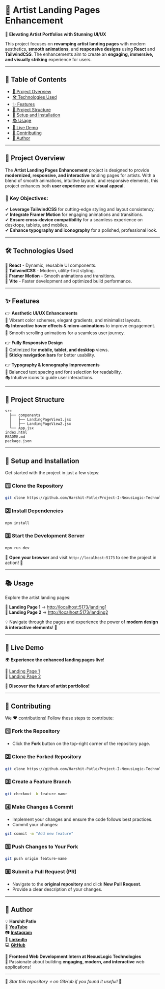 # 🎨 Artist Landing Pages Enhancement

🚀 **Elevating Artist Portfolios with Stunning UI/UX**

This project focuses on **revamping artist landing pages** with modern aesthetics, **smooth animations**, and **responsive designs** using **React** and **TailwindCSS**. The enhancements aim to create an **engaging, immersive, and visually striking** experience for users.

---

## 📌 Table of Contents
- [🌟 Project Overview](#-project-overview)
- [🛠️ Technologies Used](#🛠%ef%b8%8f-technologies-used)
- [✨ Features](#-features)
- [📂 Project Structure](#-project-structure)
- [🚀 Setup and Installation](#-setup-and-installation)
- [📚 Usage](#-usage)
- [🔗 Live Demo](#-live-demo)
- [🤝 Contributing](#-contributing)
- [👤 Author](#-author)

---

## 🌟 Project Overview

The **Artist Landing Pages Enhancement** project is designed to provide **modernized, responsive, and interactive** landing pages for artists. With a blend of smooth animations, intuitive layouts, and responsive elements, this project enhances both **user experience** and **visual appeal**.

### 🎯 Key Objectives:
✔ **Leverage TailwindCSS** for cutting-edge styling and layout consistency.  
✔ **Integrate Framer Motion** for engaging animations and transitions.  
✔ **Ensure cross-device compatibility** for a seamless experience on desktops, tablets, and mobiles.  
✔ **Enhance typography and iconography** for a polished, professional look.  

---

## 🛠️ Technologies Used

🔹 **React** - Dynamic, reusable UI components.  
🔹 **TailwindCSS** - Modern, utility-first styling.  
🔹 **Framer Motion** - Smooth animations and transitions.  
🔹 **Vite** - Faster development and optimized build performance.  

---

## ✨ Features

👉 **Aesthetic UI/UX Enhancements**  
🎨 Vibrant color schemes, elegant gradients, and minimalist layouts.  
🎭 **Interactive hover effects & micro-animations** to improve engagement.  
📜 Smooth scrolling animations for a seamless user journey.  

👉 **Fully Responsive Design**  
📱 Optimized for **mobile, tablet, and desktop** views.  
📌 **Sticky navigation bars** for better usability.  

👉 **Typography & Iconography Improvements**  
💟 Balanced text spacing and font selection for readability.  
🎭 Intuitive icons to guide user interactions.  

---

## 📂 Project Structure

```
src
  ├── components
  │   ├── LandingPageView1.jsx
  │   ├── LandingPageView2.jsx
  └── App.jsx
index.html
README.md
package.json
```

---

## 🚀 Setup and Installation

Get started with the project in just a few steps:

### 1️⃣ Clone the Repository
```bash
git clone https://github.com/Harshit-Patle/Project-I-NexusLogic-Technologies.git
```

### 2️⃣ Install Dependencies
```bash
npm install
```

### 3️⃣ Start the Development Server
```bash
npm run dev
```

🔹 **Open your browser** and visit `http://localhost:5173` to see the project in action! 🚀

---

## 📚 Usage

Explore the artist landing pages:

🔹 **Landing Page 1** → [http://localhost:5173/landing1](http://localhost:5173/landing1)  
🔹 **Landing Page 2** → [http://localhost:5173/landing2](http://localhost:5173/landing2)  

💡 Navigate through the pages and experience the power of **modern design & interactive elements**! 🎨

---

## 🔗 Live Demo

🌍 **Experience the enhanced landing pages live!**

🔹 [Landing Page 1](https://project-i-nexuslogic-technologies.vercel.app/landing1)  
🔹 [Landing Page 2](https://project-i-nexuslogic-technologies.vercel.app/landing2)  

🚀 **Discover the future of artist portfolios!**

---

## 🤝 Contributing

We ❤️ contributions! Follow these steps to contribute:

### 1️⃣ Fork the Repository
- Click the **Fork** button on the top-right corner of the repository page.

### 2️⃣ Clone the Forked Repository
```bash
git clone https://github.com/Harshit-Patle/Project-I-NexusLogic-Technologies.git
```

### 3️⃣ Create a Feature Branch
```bash
git checkout -b feature-name
```

### 4️⃣ Make Changes & Commit
- Implement your changes and ensure the code follows best practices.
- Commit your changes:
```bash
git commit -m "Add new feature"
```

### 5️⃣ Push Changes to Your Fork
```bash
git push origin feature-name
```

### 6️⃣ Submit a Pull Request (PR)
- Navigate to the **original repository** and click **New Pull Request**.
- Provide a clear description of your changes.

---

## 👤 Author

💡 **Harshit Patle**  
🔹 **[YouTube](https://www.youtube.com/@coding_version)**  
📷 **[Instagram](https://www.instagram.com/coding_version)**  
🌚 **[LinkedIn](https://www.linkedin.com/in/harshit-patle)**  
💻 **[GitHub](https://github.com/Harshit-Patle)**  

🎨 **Frontend Web Development Intern at NexusLogic Technologies**  
🚀 Passionate about building **engaging, modern, and interactive** web applications!  

---

💙 *Star this repository ⭐ on GitHub if you found it useful!* 🎨

